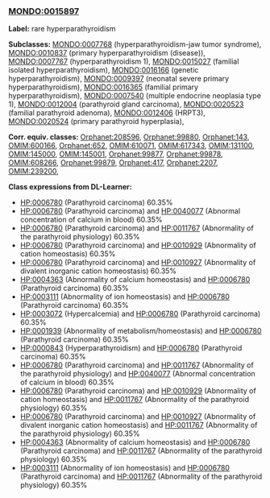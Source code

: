 
### [MONDO:0015897](http://purl.obolibrary.org/obo/MONDO_0015897)
**Label:** rare hyperparathyroidism

**Subclasses:** [MONDO:0007768](http://purl.obolibrary.org/obo/MONDO_0007768) (hyperparathyroidism-jaw tumor syndrome), [MONDO:0010837](http://purl.obolibrary.org/obo/MONDO_0010837) (primary hyperparathyroidism (disease)), [MONDO:0007767](http://purl.obolibrary.org/obo/MONDO_0007767) (hyperparathyroidism 1), [MONDO:0015027](http://purl.obolibrary.org/obo/MONDO_0015027) (familial isolated hyperparathyroidism), [MONDO:0016166](http://purl.obolibrary.org/obo/MONDO_0016166) (genetic hyperparathyroidism), [MONDO:0009397](http://purl.obolibrary.org/obo/MONDO_0009397) (neonatal severe primary hyperparathyroidism), [MONDO:0016365](http://purl.obolibrary.org/obo/MONDO_0016365) (familial primary hyperparathyroidism), [MONDO:0007540](http://purl.obolibrary.org/obo/MONDO_0007540) (multiple endocrine neoplasia type 1), [MONDO:0012004](http://purl.obolibrary.org/obo/MONDO_0012004) (parathyroid gland carcinoma), [MONDO:0020523](http://purl.obolibrary.org/obo/MONDO_0020523) (familial parathyroid adenoma), [MONDO:0012406](http://purl.obolibrary.org/obo/MONDO_0012406) (HRPT3), [MONDO:0020524](http://purl.obolibrary.org/obo/MONDO_0020524) (primary parathyroid hyperplasia), 

**Corr. equiv. classes:** [Orphanet:208596](http://www.orpha.net/ORDO/Orphanet_208596), [Orphanet:99880](http://www.orpha.net/ORDO/Orphanet_99880), [Orphanet:143](http://www.orpha.net/ORDO/Orphanet_143), [OMIM:600166](http://purl.obolibrary.org/obo/OMIM_600166), [Orphanet:652](http://www.orpha.net/ORDO/Orphanet_652), [OMIM:610071](http://purl.obolibrary.org/obo/OMIM_610071), [OMIM:617343](http://purl.obolibrary.org/obo/OMIM_617343), [OMIM:131100](http://purl.obolibrary.org/obo/OMIM_131100), [OMIM:145000](http://purl.obolibrary.org/obo/OMIM_145000), [OMIM:145001](http://purl.obolibrary.org/obo/OMIM_145001), [Orphanet:99877](http://www.orpha.net/ORDO/Orphanet_99877), [Orphanet:99878](http://www.orpha.net/ORDO/Orphanet_99878), [OMIM:608266](http://purl.obolibrary.org/obo/OMIM_608266), [Orphanet:99879](http://www.orpha.net/ORDO/Orphanet_99879), [Orphanet:417](http://www.orpha.net/ORDO/Orphanet_417), [Orphanet:2207](http://www.orpha.net/ORDO/Orphanet_2207), [OMIM:239200](http://purl.obolibrary.org/obo/OMIM_239200), 

**Class expressions from DL-Learner:**

- [HP:0006780](http://purl.obolibrary.org/obo/HP_0006780) (Parathyroid carcinoma) 60.35%
- [HP:0006780](http://purl.obolibrary.org/obo/HP_0006780) (Parathyroid carcinoma) and [HP:0040077](http://purl.obolibrary.org/obo/HP_0040077) (Abnormal concentration of calcium in blood) 60.35%
- [HP:0006780](http://purl.obolibrary.org/obo/HP_0006780) (Parathyroid carcinoma) and [HP:0011767](http://purl.obolibrary.org/obo/HP_0011767) (Abnormality of the parathyroid physiology) 60.35%
- [HP:0006780](http://purl.obolibrary.org/obo/HP_0006780) (Parathyroid carcinoma) and [HP:0010929](http://purl.obolibrary.org/obo/HP_0010929) (Abnormality of cation homeostasis) 60.35%
- [HP:0006780](http://purl.obolibrary.org/obo/HP_0006780) (Parathyroid carcinoma) and [HP:0010927](http://purl.obolibrary.org/obo/HP_0010927) (Abnormality of divalent inorganic cation homeostasis) 60.35%
- [HP:0004363](http://purl.obolibrary.org/obo/HP_0004363) (Abnormality of calcium homeostasis) and [HP:0006780](http://purl.obolibrary.org/obo/HP_0006780) (Parathyroid carcinoma) 60.35%
- [HP:0003111](http://purl.obolibrary.org/obo/HP_0003111) (Abnormality of ion homeostasis) and [HP:0006780](http://purl.obolibrary.org/obo/HP_0006780) (Parathyroid carcinoma) 60.35%
- [HP:0003072](http://purl.obolibrary.org/obo/HP_0003072) (Hypercalcemia) and [HP:0006780](http://purl.obolibrary.org/obo/HP_0006780) (Parathyroid carcinoma) 60.35%
- [HP:0001939](http://purl.obolibrary.org/obo/HP_0001939) (Abnormality of metabolism/homeostasis) and [HP:0006780](http://purl.obolibrary.org/obo/HP_0006780) (Parathyroid carcinoma) 60.35%
- [HP:0000843](http://purl.obolibrary.org/obo/HP_0000843) (Hyperparathyroidism) and [HP:0006780](http://purl.obolibrary.org/obo/HP_0006780) (Parathyroid carcinoma) 60.35%
- [HP:0006780](http://purl.obolibrary.org/obo/HP_0006780) (Parathyroid carcinoma) and [HP:0011767](http://purl.obolibrary.org/obo/HP_0011767) (Abnormality of the parathyroid physiology) and [HP:0040077](http://purl.obolibrary.org/obo/HP_0040077) (Abnormal concentration of calcium in blood) 60.35%
- [HP:0006780](http://purl.obolibrary.org/obo/HP_0006780) (Parathyroid carcinoma) and [HP:0010929](http://purl.obolibrary.org/obo/HP_0010929) (Abnormality of cation homeostasis) and [HP:0011767](http://purl.obolibrary.org/obo/HP_0011767) (Abnormality of the parathyroid physiology) 60.35%
- [HP:0006780](http://purl.obolibrary.org/obo/HP_0006780) (Parathyroid carcinoma) and [HP:0010927](http://purl.obolibrary.org/obo/HP_0010927) (Abnormality of divalent inorganic cation homeostasis) and [HP:0011767](http://purl.obolibrary.org/obo/HP_0011767) (Abnormality of the parathyroid physiology) 60.35%
- [HP:0004363](http://purl.obolibrary.org/obo/HP_0004363) (Abnormality of calcium homeostasis) and [HP:0006780](http://purl.obolibrary.org/obo/HP_0006780) (Parathyroid carcinoma) and [HP:0011767](http://purl.obolibrary.org/obo/HP_0011767) (Abnormality of the parathyroid physiology) 60.35%
- [HP:0003111](http://purl.obolibrary.org/obo/HP_0003111) (Abnormality of ion homeostasis) and [HP:0006780](http://purl.obolibrary.org/obo/HP_0006780) (Parathyroid carcinoma) and [HP:0011767](http://purl.obolibrary.org/obo/HP_0011767) (Abnormality of the parathyroid physiology) 60.35%


